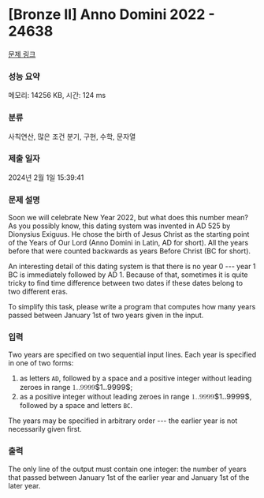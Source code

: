 # [Bronze II] Anno Domini 2022 - 24638 

[문제 링크](https://www.acmicpc.net/problem/24638) 

### 성능 요약

메모리: 14256 KB, 시간: 124 ms

### 분류

사칙연산, 많은 조건 분기, 구현, 수학, 문자열

### 제출 일자

2024년 2월 1일 15:39:41

### 문제 설명

<p>Soon we will celebrate New Year 2022, but what does this number mean? As you possibly know, this dating system was invented in AD 525 by Dionysius Exiguus. He chose the birth of Jesus Christ as the starting point of the Years of Our Lord (Anno Domini in Latin, AD for short). All the years before that were counted backwards as years Before Christ (BC for short). </p>

<p>An interesting detail of this dating system is that there is no year 0 --- year 1 BC is immediately followed by AD 1. Because of that, sometimes it is quite tricky to find time difference between two dates if these dates belong to two different eras.</p>

<p>To simplify this task, please write a program that computes how many years passed between January 1st of two years given in the input.</p>

### 입력 

 <p>Two years are specified on two sequential input lines. Each year is specified in one of two forms:</p>

<ol>
	<li>as letters <code>AD</code>, followed by a space and a positive integer without leading zeroes in range <mjx-container class="MathJax" jax="CHTML" style="font-size: 108.2%; position: relative;"><mjx-math class="MJX-TEX" aria-hidden="true"><mjx-mn class="mjx-n"><mjx-c class="mjx-c31"></mjx-c><mjx-c class="mjx-c2E"></mjx-c></mjx-mn><mjx-mn class="mjx-n"><mjx-c class="mjx-c2E"></mjx-c><mjx-c class="mjx-c39"></mjx-c><mjx-c class="mjx-c39"></mjx-c><mjx-c class="mjx-c39"></mjx-c><mjx-c class="mjx-c39"></mjx-c></mjx-mn></mjx-math><mjx-assistive-mml unselectable="on" display="inline"><math xmlns="http://www.w3.org/1998/Math/MathML"><mn>1.</mn><mn>.9999</mn></math></mjx-assistive-mml><span aria-hidden="true" class="no-mathjax mjx-copytext">$1..9999$</span></mjx-container>;</li>
	<li>as a positive integer without leading zeroes in range <mjx-container class="MathJax" jax="CHTML" style="font-size: 108.2%; position: relative;"><mjx-math class="MJX-TEX" aria-hidden="true"><mjx-mn class="mjx-n"><mjx-c class="mjx-c31"></mjx-c><mjx-c class="mjx-c2E"></mjx-c></mjx-mn><mjx-mn class="mjx-n"><mjx-c class="mjx-c2E"></mjx-c><mjx-c class="mjx-c39"></mjx-c><mjx-c class="mjx-c39"></mjx-c><mjx-c class="mjx-c39"></mjx-c><mjx-c class="mjx-c39"></mjx-c></mjx-mn></mjx-math><mjx-assistive-mml unselectable="on" display="inline"><math xmlns="http://www.w3.org/1998/Math/MathML"><mn>1.</mn><mn>.9999</mn></math></mjx-assistive-mml><span aria-hidden="true" class="no-mathjax mjx-copytext">$1..9999$</span></mjx-container>, followed by a space and letters <code>BC</code>.</li>
</ol>

<p>The years may be specified in arbitrary order --- the earlier year is not necessarily given first.</p>

### 출력 

 <p>The only line of the output must contain one integer: the number of years that passed between January 1st of the earlier year and January 1st of the later year.</p>

